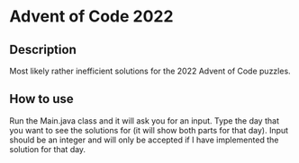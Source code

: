 # Advent of Code 2022
## Description
Most likely rather inefficient solutions for the 2022 Advent of Code puzzles.

## How to use
Run the Main.java class and it will ask you for an input. 
Type the day that you want to see the solutions for (it will show both parts for that day). 
Input should be an integer and will only be accepted if I have implemented the solution for that day. 
